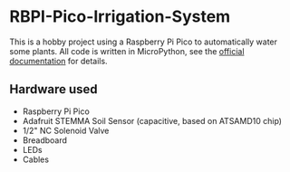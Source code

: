 # RBPI-Pico-Irrigation-System
This is a hobby project using a Raspberry Pi Pico to automatically water some plants.
All code is written in MicroPython, see the [official documentation](https://docs.micropython.org/en/latest/rp2/quickref.html) for details.
## Hardware used
* Raspberry Pi Pico
* Adafruit STEMMA Soil Sensor (capacitive, based on ATSAMD10 chip)
* 1/2" NC Solenoid Valve
* Breadboard
* LEDs
* Cables
